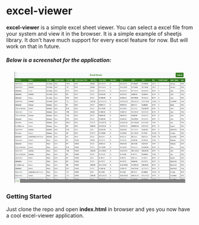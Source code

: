 # excel-viewer

<b></bjs-text-reader>excel-viewer</b> is a simple excel sheet viewer. You can select a excel file from your system and view it in the browser. It is a simple example of sheetjs library. It don't have much support for every excel feature for now. But will work on that in future.

##### Below is a screenshot for the application:

<p align="center">
  <img width="460" height="300" src="screenshot.png">
</p>

### Getting Started

Just clone the repo and open <b>index.html</b> in browser and yes you now have a cool excel-viewer application.
